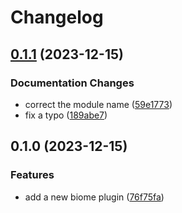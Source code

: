 # Changelog

## [0.1.1](https://github.com/rowanmanning/toolchain/compare/plugin-biome-v0.1.0...plugin-biome-v0.1.1) (2023-12-15)


### Documentation Changes

* correct the module name ([59e1773](https://github.com/rowanmanning/toolchain/commit/59e1773e37549c433a3f7421a01f64f499d04549))
* fix a typo ([189abe7](https://github.com/rowanmanning/toolchain/commit/189abe7f88c9faf56b2d03894a776f13b6a8e973))

## 0.1.0 (2023-12-15)


### Features

* add a new biome plugin ([76f75fa](https://github.com/rowanmanning/toolchain/commit/76f75fa4e806d7934deedf9111df5034e3dbd1d0))
